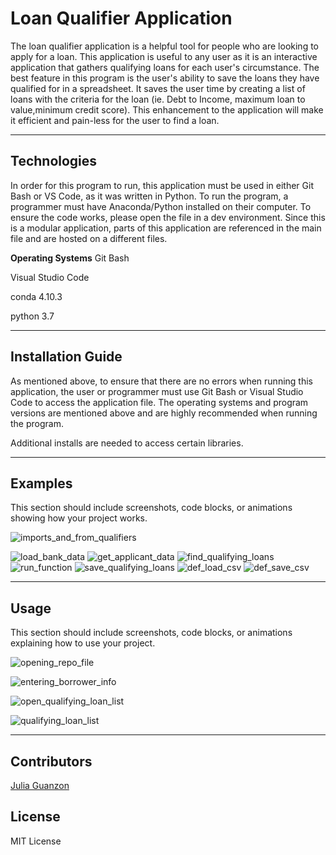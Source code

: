# Loan Qualifier Application

The loan qualifier application is a helpful tool for people who are looking to apply for a loan. This application is useful to any user as it is an interactive application that gathers qualifying loans for each user's circumstance. The best feature in this program is the user's ability to save the loans they have qualified for in a spreadsheet. It saves the user time by creating a list of loans with the criteria for the loan (ie. Debt to Income, maximum loan to value,minimum credit score). This enhancement to the application will make it efficient and pain-less for the user to find a loan.

---

## Technologies

In order for this program to run, this application must be used in either Git Bash or VS Code, as it was written in Python. To run the program, a programmer must have Anaconda/Python installed on their computer. To ensure the code works, please open the file in a dev environment. Since this is a modular application, parts of this application are referenced in the main file and are hosted on a different files.

**Operating Systems**
Git Bash

Visual Studio Code

conda 4.10.3

python 3.7


---

## Installation Guide

As mentioned above, to ensure that there are no errors when running this application, the user or programmer must use Git Bash or Visual Studio Code to access the application file. The operating systems and program versions are mentioned above and are highly recommended when running the program.

Additional installs are needed to access certain libraries.




---

## Examples

This section should include screenshots, code blocks, or animations showing how your project works.

![imports_and_from_qualifiers](https://user-images.githubusercontent.com/84649228/125153665-3892cf00-e10a-11eb-8cce-222aeaf5e0de.PNG)

![load_bank_data](https://user-images.githubusercontent.com/84649228/125153667-4183a080-e10a-11eb-990d-479986cfe059.PNG)
![get_applicant_data](https://user-images.githubusercontent.com/84649228/125153669-43e5fa80-e10a-11eb-8065-8caa0ddce7f2.PNG)
![find_qualifying_loans](https://user-images.githubusercontent.com/84649228/125153670-46e0eb00-e10a-11eb-86f4-afff1ccb1d58.PNG)
![run_function](https://user-images.githubusercontent.com/84649228/125153673-48aaae80-e10a-11eb-9a08-e7502b2033c0.PNG)
![save_qualifying_loans](https://user-images.githubusercontent.com/84649228/125153674-4b0d0880-e10a-11eb-9616-89be136651ac.PNG)
![def_load_csv](https://user-images.githubusercontent.com/84649228/125153725-97584880-e10a-11eb-9cec-f52e2b355c0b.PNG)
![def_save_csv](https://user-images.githubusercontent.com/84649228/125153727-9b846600-e10a-11eb-916a-c6712fc2b86f.PNG)





---

## Usage

This section should include screenshots, code blocks, or animations explaining how to use your project.

![opening_repo_file](https://user-images.githubusercontent.com/84649228/125153554-56136900-e109-11eb-8da5-0ce748334148.PNG)

![entering_borrower_info](https://user-images.githubusercontent.com/84649228/125153522-2a907e80-e109-11eb-96e5-a9cb23dccd99.PNG)


![open_qualifying_loan_list](https://user-images.githubusercontent.com/84649228/125153551-527fe200-e109-11eb-8c65-28d2978d2a0d.PNG)

![qualifying_loan_list](https://user-images.githubusercontent.com/84649228/125153556-590e5980-e109-11eb-84d8-adae7a7eaf23.PNG)


---

## Contributors

[Julia Guanzon](www.linkedin.com/in/julia-guanzon)

## License

MIT License
